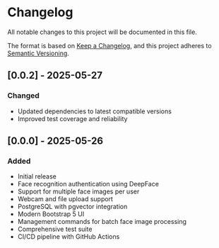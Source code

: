 # Changelog

All notable changes to this project will be documented in this file.

The format is based on [Keep a Changelog](https://keepachangelog.com/en/1.0.0/),
and this project adheres to [Semantic Versioning](https://semver.org/spec/v2.0.0.html).

## [0.0.2] - 2025-05-27

### Changed
- Updated dependencies to latest compatible versions
- Improved test coverage and reliability

## [0.0.0] - 2025-05-26

### Added
- Initial release
- Face recognition authentication using DeepFace
- Support for multiple face images per user
- Webcam and file upload support
- PostgreSQL with pgvector integration
- Modern Bootstrap 5 UI
- Management commands for batch face image processing
- Comprehensive test suite
- CI/CD pipeline with GitHub Actions
